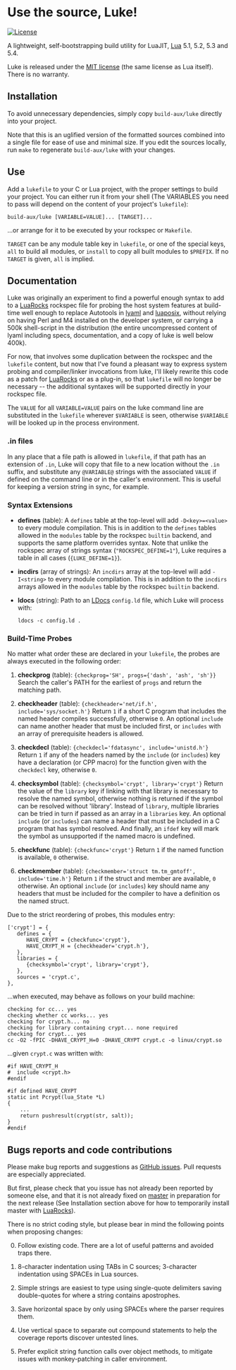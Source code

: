# Use the source, Luke!

[![License](http://img.shields.io/:license-mit-blue.svg)](http://mit-license.org)

A lightweight, self-bootstrapping build utility for LuaJIT, [Lua][]
5.1, 5.2, 5.3 and 5.4.

Luke is released under the [MIT license][mit] (the same license as Lua
itself).  There is no warranty.

[lua]: http://www.lua.org/ "The Lua Project"
[mit]: http://mit-license.org "MIT License"


## Installation

To avoid unnecessary dependencies, simply copy `build-aux/luke`
directly into your project.

Note that this is an uglified version of the formatted sources
combined into a single file for ease of use and minimal size.  If
you edit the sources locally, run `make` to regenerate
`build-aux/luke` with your changes.


## Use

Add a `lukefile` to your C or Lua project, with the proper settings
to build your project.  You can either run it from your shell
(The VARIABLES you need to pass will depend on the content of your
project's `lukefile`):

    build-aux/luke [VARIABLE=VALUE]... [TARGET]...

...or arrange for it to be executed by your rockspec or `Makefile`.

`TARGET` can be any module table key in `lukefile`, or one of the
special keys, `all` to build all modules, or `install` to copy all
built modules to `$PREFIX`.  If no `TARGET` is given, `all` is implied.


## Documentation

Luke was originally an experiment to find a powerful enough syntax
to add to a [LuaRocks][] rockspec file for probing the host system
features at build-time well enough to replace Autotools in [lyaml][]
and [luaposix][], without relying on having Perl and M4 installed on
the developer system, or carrying a 500k shell-script in the
distribution (the entire uncompressed content of lyaml including specs,
documentation, and a copy of luke is well below 400k).

For now, that involves some duplication between the rockspec and the
`lukefile` content, but now that I've found a pleasant way to express
system probing and compiler/linker invocations from luke, I'll likely
rewrite this code as a patch for [LuaRocks][] or as a plug-in, so that
`lukefile` will no longer be necessary -- the additional syntaxes will
be supported directly in your rockspec file.

The `VALUE` for all `VARIABLE=VALUE` pairs on the luke command line are
substituted in the `lukefile` wherever `$VARIABLE` is seen, otherwise
`$VARIABLE` will be looked up in the process environment.

### .in files

In any place that a file path is allowed in `lukefile`, if that path
has an extension of `.in`, Luke will copy that file to a new location
without the `.in` suffix, and substitute any `@VARIABLE@` strings with
the associated `VALUE` if defined on the command line or in the caller's
environment.  This is useful for keeping a version string in sync, for
example.

### Syntax Extensions

- **defines** (table): A `defines` table at the top-level will add
  `-D<key>=<value>` to every module compilation.  This is in addition to
  the `defines` tables allowed in the `modules` table by the rockspec
  `builtin` backend, and supports the same platform overrides syntax.
  Note that unlike the rockspec array of strings syntax
  (`"ROCKSPEC_DEFINE=1"`), Luke requires a table in all cases
  (`{LUKE_DEFINE=1}`).

- **incdirs** (array of strings): An `incdirs` array at the top-level will
  add `-I<string>` to every module compilation.  This is in addition to
  the `incdirs` arrays allowed in the  `modules` table by the rockspec
  `builtin` backend.

- **ldocs** (string): Path to an [LDocs][] `config.ld` file, which Luke
  will process with:

      ldocs -c config.ld .

### Build-Time Probes

No matter what order these are declared in your `lukefile`, the probes
are always executed in the following order:

1. **checkprog** (table): `{checkprog='SH', progs={'dash', 'ash', 'sh'}}`
   Search the caller's PATH for the earliest of `progs` and return the
   matching path.

2. **checkheader** (table): `{checkheader='net/if.h', include='sys/socket.h'}`
   Return `1` if a short C program that includes the named header
   compiles successfully, otherwise `0`. An optional `include` can name
   another header that must be included first, or `includes` with an
   array of prerequisite headers is allowed.

3. **checkdecl** (table): `{checkdecl='fdatasync', include='unistd.h'}`
   Return `1` if any of the headers named by the `include` (or
   `includes`) key have a declaration (or CPP macro) for the function
   given with the `checkdecl` key, otherwise `0`. 
   
4. **checksymbol** (table): `{checksymbol='crypt', library='crypt'}`
   Return the value of the `library` key if linking with that library is
   necessary to resolve the named symbol, otherwise nothing is returned
   if the symbol can be resolved without 'library'.  Instead of `library`,
   multiple libraries can be tried in turn if passed as an array in a
   `libraries` key. An optional `include` (or `includes`) can name a
   header that must be included in a C program that has symbol resolved.
   And finally, an `ifdef` key will mark the symbol as unsupported if
   the named macro is undefined.

5. **checkfunc** (table): `{checkfunc='crypt'}`
   Return `1` if the named function is available, `0` otherwise.

6. **checkmember** (table): `{checkmember='struct tm.tm_gmtoff', include='time.h'}`
   Return `1` if the struct and member are available, `0` otherwise.  An
   optional `include` (or `includes`) key should name any headers that
   must be included for the compiler to have a definition os the named
   struct.

Due to the strict reordering of probes, this modules entry:

    ['crypt'] = {
       defines = {
          HAVE_CRYPT = {checkfunc='crypt'},
          HAVE_CRYPT_H = {checkheader='crypt.h'},
       },
       libraries = {
          {checksymbol='crypt', library='crypt'},
       },
       sources = 'crypt.c',
    },

...when executed, may behave as follows on your build machine:

    checking for cc... yes
    checking whether cc works... yes
    checking for crypt.h... no
    checking for library containing crypt... none required
    checking for crypt... yes
    cc -O2 -fPIC -DHAVE_CRYPT_H=0 -DHAVE_CRYPT crypt.c -o linux/crypt.so

...given `crypt.c` was written with:

    #if HAVE_CRYPT_H
    #  include <crypt.h>
    #endif

    #if defined HAVE_CRYPT
    static int Pcrypt(lua_State *L)
    {
        ...
        return pushresult(crypt(str, salt));
    }
    #endif

[ldocs]: https://github.com/lunarmodules/LDoc "Lua documentation generator"
[luaposix]: https://github.com/luaposix/luaposix "Lua bindings for POSIX"
[luarocks]: https://github.com/luarocks/luarocks "Lua package manager"
[lyaml]: https://github.com/gvvaughan/lyaml "LibYAML binding for Lua"


## Bugs reports and code contributions

Please make bug reports and suggestions as [GitHub issues][issues].
Pull requests are especially appreciated.

But first, please check that you issue has not already been reported by
someone else, and that it is not already fixed on [master][github] in
preparation for the next release (See Installation section above for how
to temporarily install master with [LuaRocks][]).

There is no strict coding style, but please bear in mind the following
points when proposing changes:

0. Follow existing code. There are a lot of useful patterns and
   avoided traps there.

1. 8-character indentation using TABs in C sources; 3-character
   indentation using SPACEs in Lua sources.

2. Simple strings are easiest to type using single-quote delimiters
   saving double-quotes for where a string contains apostrophes.

3. Save horizontal space by only using SPACEs where the parser requires
   them.

4. Use vertical space to separate out compound statements to help the
   coverage reports discover untested lines.

5. Prefer explicit string function calls over object methods, to mitigate
   issues with monkey-patching in caller environment. 

[github]: http://github.com/gvvaughan/luke
[issues]: http://github.com/gvvaughan/luke/issues
